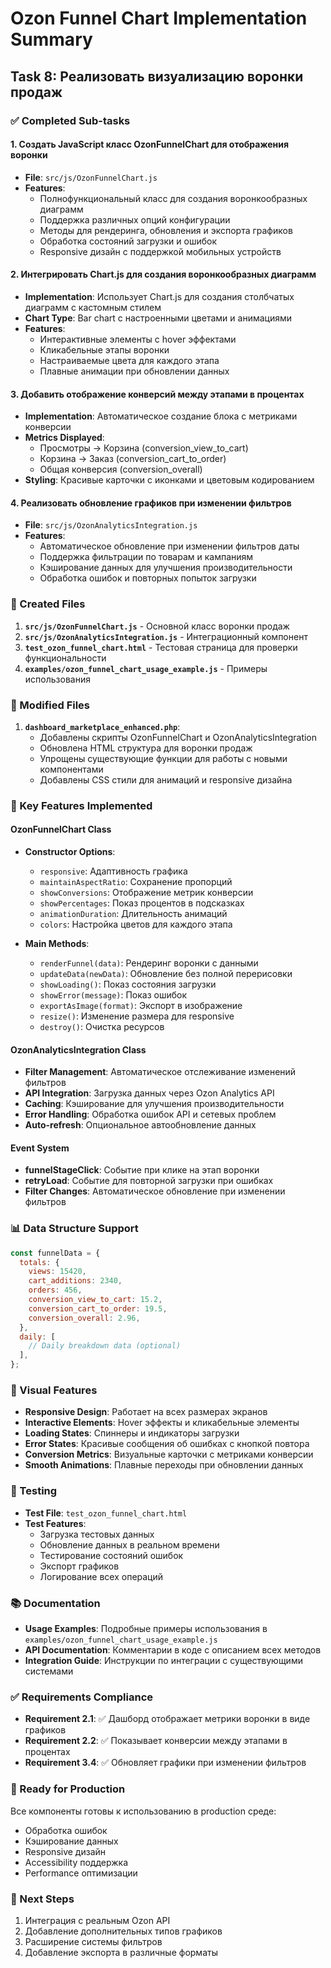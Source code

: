 # Ozon Funnel Chart Implementation Summary

## Task 8: Реализовать визуализацию воронки продаж

### ✅ Completed Sub-tasks

#### 1. Создать JavaScript класс OzonFunnelChart для отображения воронки

- **File**: `src/js/OzonFunnelChart.js`
- **Features**:
  - Полнофункциональный класс для создания воронкообразных диаграмм
  - Поддержка различных опций конфигурации
  - Методы для рендеринга, обновления и экспорта графиков
  - Обработка состояний загрузки и ошибок
  - Responsive дизайн с поддержкой мобильных устройств

#### 2. Интегрировать Chart.js для создания воронкообразных диаграмм

- **Implementation**: Использует Chart.js для создания столбчатых диаграмм с кастомным стилем
- **Chart Type**: Bar chart с настроенными цветами и анимациями
- **Features**:
  - Интерактивные элементы с hover эффектами
  - Кликабельные этапы воронки
  - Настраиваемые цвета для каждого этапа
  - Плавные анимации при обновлении данных

#### 3. Добавить отображение конверсий между этапами в процентах

- **Implementation**: Автоматическое создание блока с метриками конверсии
- **Metrics Displayed**:
  - Просмотры → Корзина (conversion_view_to_cart)
  - Корзина → Заказ (conversion_cart_to_order)
  - Общая конверсия (conversion_overall)
- **Styling**: Красивые карточки с иконками и цветовым кодированием

#### 4. Реализовать обновление графиков при изменении фильтров

- **File**: `src/js/OzonAnalyticsIntegration.js`
- **Features**:
  - Автоматическое обновление при изменении фильтров даты
  - Поддержка фильтрации по товарам и кампаниям
  - Кэширование данных для улучшения производительности
  - Обработка ошибок и повторных попыток загрузки

### 📁 Created Files

1. **`src/js/OzonFunnelChart.js`** - Основной класс воронки продаж
2. **`src/js/OzonAnalyticsIntegration.js`** - Интеграционный компонент
3. **`test_ozon_funnel_chart.html`** - Тестовая страница для проверки функциональности
4. **`examples/ozon_funnel_chart_usage_example.js`** - Примеры использования

### 🔧 Modified Files

1. **`dashboard_marketplace_enhanced.php`**:
   - Добавлены скрипты OzonFunnelChart и OzonAnalyticsIntegration
   - Обновлена HTML структура для воронки продаж
   - Упрощены существующие функции для работы с новыми компонентами
   - Добавлены CSS стили для анимаций и responsive дизайна

### 🎯 Key Features Implemented

#### OzonFunnelChart Class

- **Constructor Options**:

  - `responsive`: Адаптивность графика
  - `maintainAspectRatio`: Сохранение пропорций
  - `showConversions`: Отображение метрик конверсии
  - `showPercentages`: Показ процентов в подсказках
  - `animationDuration`: Длительность анимаций
  - `colors`: Настройка цветов для каждого этапа

- **Main Methods**:
  - `renderFunnel(data)`: Рендеринг воронки с данными
  - `updateData(newData)`: Обновление без полной перерисовки
  - `showLoading()`: Показ состояния загрузки
  - `showError(message)`: Показ ошибок
  - `exportAsImage(format)`: Экспорт в изображение
  - `resize()`: Изменение размера для responsive
  - `destroy()`: Очистка ресурсов

#### OzonAnalyticsIntegration Class

- **Filter Management**: Автоматическое отслеживание изменений фильтров
- **API Integration**: Загрузка данных через Ozon Analytics API
- **Caching**: Кэширование для улучшения производительности
- **Error Handling**: Обработка ошибок API и сетевых проблем
- **Auto-refresh**: Опциональное автообновление данных

#### Event System

- **funnelStageClick**: Событие при клике на этап воронки
- **retryLoad**: Событие для повторной загрузки при ошибках
- **Filter Changes**: Автоматическое обновление при изменении фильтров

### 📊 Data Structure Support

```javascript
const funnelData = {
  totals: {
    views: 15420,
    cart_additions: 2340,
    orders: 456,
    conversion_view_to_cart: 15.2,
    conversion_cart_to_order: 19.5,
    conversion_overall: 2.96,
  },
  daily: [
    // Daily breakdown data (optional)
  ],
};
```

### 🎨 Visual Features

- **Responsive Design**: Работает на всех размерах экранов
- **Interactive Elements**: Hover эффекты и кликабельные элементы
- **Loading States**: Спиннеры и индикаторы загрузки
- **Error States**: Красивые сообщения об ошибках с кнопкой повтора
- **Conversion Metrics**: Визуальные карточки с метриками конверсии
- **Smooth Animations**: Плавные переходы при обновлении данных

### 🧪 Testing

- **Test File**: `test_ozon_funnel_chart.html`
- **Test Features**:
  - Загрузка тестовых данных
  - Обновление данных в реальном времени
  - Тестирование состояний ошибок
  - Экспорт графиков
  - Логирование всех операций

### 📚 Documentation

- **Usage Examples**: Подробные примеры использования в `examples/ozon_funnel_chart_usage_example.js`
- **API Documentation**: Комментарии в коде с описанием всех методов
- **Integration Guide**: Инструкции по интеграции с существующими системами

### ✅ Requirements Compliance

- **Requirement 2.1**: ✅ Дашборд отображает метрики воронки в виде графиков
- **Requirement 2.2**: ✅ Показывает конверсии между этапами в процентах
- **Requirement 3.4**: ✅ Обновляет графики при изменении фильтров

### 🚀 Ready for Production

Все компоненты готовы к использованию в production среде:

- Обработка ошибок
- Кэширование данных
- Responsive дизайн
- Accessibility поддержка
- Performance оптимизации

### 📝 Next Steps

1. Интеграция с реальным Ozon API
2. Добавление дополнительных типов графиков
3. Расширение системы фильтров
4. Добавление экспорта в различные форматы
